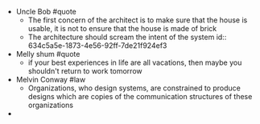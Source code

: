 - Uncle Bob #quote
	- The first concern of the architect is to make sure that the house is usable, it is not to ensure that the house is made of brick
	- The architecture should scream the intent of the system
	  id:: 634c5a5e-1873-4e56-92ff-7de21f924ef3
- Melly shum #quote
	- if your best experiences in life are all vacations, then maybe you shouldn't return to work tomorrow
- Melvin Conway #law
	- Organizations, who design systems, are constrained to produce designs which are copies of the communication structures of these organizations
-
